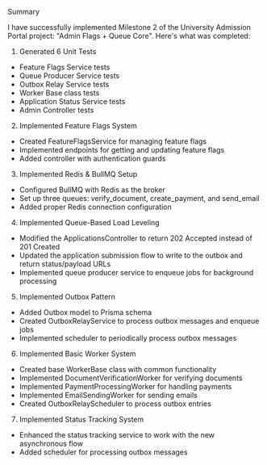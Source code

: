 Summary

  I have successfully implemented Milestone 2 of the University Admission Portal project: "Admin Flags + Queue Core".
  Here's what was completed:

  1. Generated 6 Unit Tests
   - Feature Flags Service tests
   - Queue Producer Service tests
   - Outbox Relay Service tests
   - Worker Base class tests
   - Application Status Service tests
   - Admin Controller tests

  2. Implemented Feature Flags System
   - Created FeatureFlagsService for managing feature flags
   - Implemented endpoints for getting and updating feature flags
   - Added controller with authentication guards

  3. Implemented Redis & BullMQ Setup
   - Configured BullMQ with Redis as the broker
   - Set up three queues: verify_document, create_payment, and send_email
   - Added proper Redis connection configuration

  4. Implemented Queue-Based Load Leveling
   - Modified the ApplicationsController to return 202 Accepted instead of 201 Created
   - Updated the application submission flow to write to the outbox and return status/payload URLs
   - Implemented queue producer service to enqueue jobs for background processing

  5. Implemented Outbox Pattern
   - Added Outbox model to Prisma schema
   - Created OutboxRelayService to process outbox messages and enqueue jobs
   - Implemented scheduler to periodically process outbox messages

  6. Implemented Basic Worker System
   - Created base WorkerBase class with common functionality
   - Implemented DocumentVerificationWorker for verifying documents
   - Implemented PaymentProcessingWorker for handling payments
   - Implemented EmailSendingWorker for sending emails
   - Created OutboxRelayScheduler to process outbox entries

  7. Implemented Status Tracking System
   - Enhanced the status tracking service to work with the new asynchronous flow
   - Added scheduler for processing outbox messages